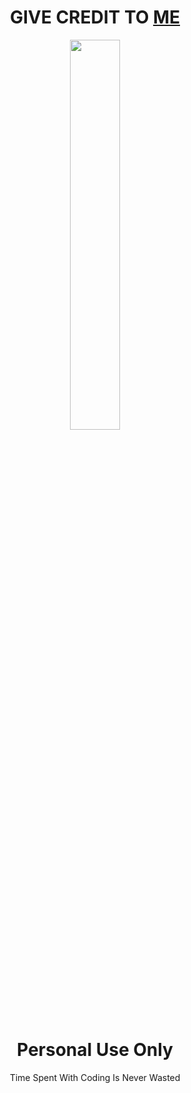 <div align="center">
  <H1>GIVE CREDIT TO <a href="https://github.com/anjanmodak">ME</a></H1>
  <img src="https://telegra.ph/file/7393121d39a22088c9263.png" width="40%">
  <h1>Personal Use Only</h1>
  Time Spent With Coding Is Never Wasted 
</div>

